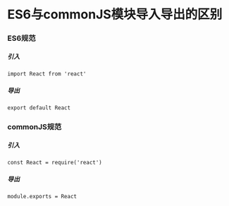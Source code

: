 # ES6与commonJS模块导入导出的区别

### ES6规范

##### 引入
```
import React from 'react'
```

##### 导出
```
export default React
```


### commonJS规范

##### 引入

```
const React = require('react')
```

##### 导出
```
module.exports = React
```